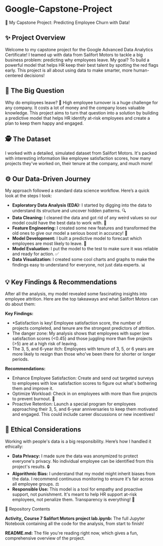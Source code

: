 # Google-Capstone-Project
🚀 My Capstone Project: Predicting Employee Churn with Data!

## ✨ Project Overview

Welcome to my capstone project for the Google Advanced Data Analytics Certificate! I teamed up with data from Salifort Motors to tackle a big business problem: predicting why employees leave. My goal? To build a powerful model that helps HR keep their best talent by spotting the red flags early. This project is all about using data to make smarter, more human-centered decisions!

## 🤔 The Big Question

Why do employees leave? 🤯 High employee turnover is a huge challenge for any company. It costs a lot of money and the company loses valuable knowledge. This project aims to turn that question into a solution by building a predictive model that helps HR identify at-risk employees and create a plan to keep them happy and engaged.

## 🕵️ The Dataset

I worked with a detailed, simulated dataset from Salifort Motors. It's packed with interesting information like employee satisfaction scores, how many projects they've worked on, their tenure at the company, and much more!

## ⚙️ Our Data-Driven Journey

My approach followed a standard data science workflow. Here’s a quick look at the steps I took:

- **Exploratory Data Analysis (EDA):** I started by digging into the data to understand its structure and uncover hidden patterns. 🔍
- **Data Cleaning:** I cleaned the data and got rid of any weird values so our model could have the best data to work with. 🧹
- **Feature Engineering:** I created some new features and transformed the old ones to give our model a serious boost in accuracy! 🧠
- **Model Development:** I built a predictive model to forecast which employees are most likely to leave. 🤖
- **Model Evaluation:** I put the model to the test to make sure it was reliable and ready for action. ✅
- **Data Visualization:** I created some cool charts and graphs to make the findings easy to understand for everyone, not just data experts. 📊

## 💡 Key Findings & Recommendations

After all the analysis, my model revealed some fascinating insights into employee attrition. Here are the top takeaways and what Salifort Motors can do about them:

**Key Findings:**
- *Satisfaction is key! Employee satisfaction score, the number of projects completed, and tenure are the strongest predictors of attrition.
- The danger zone: My analysis shows that employees with super low satisfaction scores (<0.45) and those juggling more than five projects (>5) are at a high risk of leaving.
- The 3, 5, and 6-year itch: Employees with tenure of 3, 5, or 6 years are more likely to resign than those who've been there for shorter or longer periods.

**Recommendations:**
- Enhance Employee Satisfaction: Create and send out targeted surveys to employees with low satisfaction scores to figure out what's bothering them and improve it.
- Optimize Workload: Check in on employees with more than five projects to prevent burnout. 🧘
- Proactive Retention: Launch a special program for employees approaching their 3, 5, and 6-year anniversaries to keep them motivated and engaged. This could include career discussions or new incentives!

## 🤝 Ethical Considerations

Working with people's data is a big responsibility. Here’s how I handled it ethically:
- **Data Privacy:** I made sure the data was anonymized to protect everyone's privacy. No individual employee can be identified from this project's results. 🔒
- **Algorithmic Bias:** I understand that my model might inherit biases from the data. I recommend continuous monitoring to ensure it's fair across all employee groups. ⚖️
- **Responsible Use:** This model is a tool for empathy and proactive support, not punishment. It's meant to help HR support at-risk employees, not penalize them. Transparency is everything! 💖

📁 Repository Contents

**Activity_ Course 7 Salifort Motors project lab.ipynb:** The full Jupyter Notebook containing all the code for the analysis, from start to finish!

**README.md:** The file you're reading right now, which gives a fun, comprehensive overview of the project.
